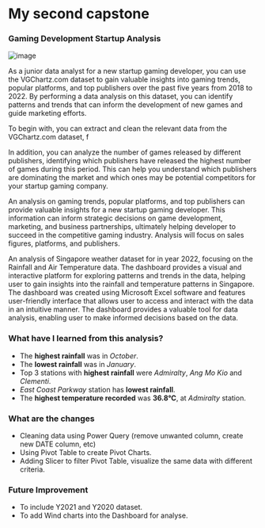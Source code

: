 # My second capstone

### Gaming Development Startup Analysis
![image](https://i.imgur.com/ZAxAsrp.jpg)


As a junior data analyst for a new startup gaming developer, you can use the VGChartz.com dataset to gain valuable insights into gaming trends, popular platforms, and top publishers over the past five years from 2018 to 2022. By performing a data analysis on this dataset, you can identify patterns and trends that can inform the development of new games and guide marketing efforts.

To begin with, you can extract and clean the relevant data from the VGChartz.com dataset, f

In addition, you can analyze the number of games released by different publishers, identifying which publishers have released the highest number of games during this period. This can help you understand which publishers are dominating the market and which ones may be potential competitors for your startup gaming company.

An analysis on gaming trends, popular platforms, and top publishers can provide valuable insights for a new startup gaming developer. This information can inform strategic decisions on game development, marketing, and business partnerships, ultimately helping developer to succeed in the competitive gaming industry. Analysis will focus on sales figures, platforms, and publishers. 



An analysis of Singapore weather dataset for in year 2022, focusing on the Rainfall and Air Temperature data. The dashboard provides a visual and interactive platform for exploring patterns and trends in the data, helping user to gain insights into the rainfall and temperature patterns in Singapore. The dashboard was created using Microsoft Excel software and features user-friendly interface that allows user to access and interact with the data in an intuitive manner. The dashboard provides a valuable tool for data analysis, enabling user to make informed decisions based on the data.

### What have I learned from this analysis?
- The **highest rainfall** was in *October*.
- The **lowest rainfall** was in *January*.
- Top 3 stations with **highest rainfall** were *Admiralty*, *Ang Mo Kio* and *Clementi*. 
- *East Coast Parkway* station has **lowest rainfall**.
- The **highest temperature recorded** was **36.8°C**, at *Admiralty* station.

### What are the changes
- Cleaning data using Power Query (remove unwanted column, create new DATE column, etc)
- Using Pivot Table to create Pivot Charts.
- Adding Slicer to filter Pivot Table, visualize the same data with different criteria.


### Future Improvement
- To include Y2021 and Y2020 dataset.
- To add Wind charts into the Dashboard for analyse.
